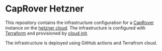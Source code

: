# CapRover Hetzner

This repository contains the infrastructure configuration for a [CapRover](https://github.com/caprover/caprover) instance on the [hetzner cloud](https://github.com/hetznercloud). The infrastructure is configured with [Terraform](https://github.com/hashicorp/terraform) and provisioned by [cloud init](https://github.com/canonical/cloud-init).

The infrastructure is deployed using GitHub actions and Terrafrom cloud.
